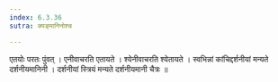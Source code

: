 ```yaml
---
index: 6.3.36
sutra: क्यङ्मानिनोश्च

---
```

 एतयोः परतः पुंवत् । एनीवाचरति एतायते । श्येनीवाचरति श्येतायते । स्वभिन्नां कांचिद्दर्शनीयां मन्यते दर्शनीयमानिनी । दर्शनीयां स्त्रियं मन्यते दर्शनीयमानी चैत्रः ॥ 